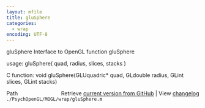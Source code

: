 ```yaml
---
layout: mfile
title: gluSphere
categories:
  - wrap
encoding: UTF-8
---
```


gluSphere  Interface to OpenGL function gluSphere

usage:  gluSphere( quad, radius, slices, stacks )

C function:  void gluSphere(GLUquadric\* quad, GLdouble radius, GLint slices, GLint stacks)


<div class="code_header" style="text-align:right;">
  <span style="float:left;">Path&nbsp;&nbsp;</span> <span class="counter">Retrieve <a href=
  "https://raw.github.com/Psychtoolbox-3/Psychtoolbox-3/beta/./PsychOpenGL/MOGL/wrap/gluSphere.m">current version from GitHub</a> | View <a href=
  "https://github.com/Psychtoolbox-3/Psychtoolbox-3/commits/beta/./PsychOpenGL/MOGL/wrap/gluSphere.m">changelog</a></span>
</div>
<div class="code">
  <code>./PsychOpenGL/MOGL/wrap/gluSphere.m</code>
</div>
